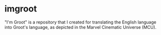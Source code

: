 # imgroot
"I'm Groot" is a repository that I created for translating the English language into Groot's language, as depicted in the Marvel Cinematic Universe (MCU).
